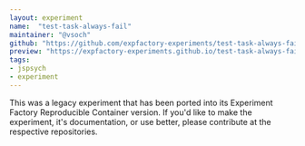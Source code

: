 ```yaml
---
layout: experiment
name:  "test-task-always-fail"
maintainer: "@vsoch"
github: "https://github.com/expfactory-experiments/test-task-always-fail"
preview: "https://expfactory-experiments.github.io/test-task-always-fail"
tags:
- jspsych
- experiment
---
```


This was a legacy experiment that has been ported into its Experiment Factory Reproducible Container version. If you'd like to make the experiment, it's documentation, or use better, please contribute at the respective repositories.
